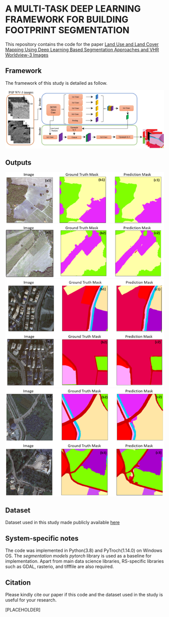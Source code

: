 # A MULTI-TASK DEEP LEARNING FRAMEWORK FOR BUILDING FOOTPRINT SEGMENTATION
This repository contains the code for the paper [Land Use and Land Cover Mapping Using Deep Learning Based Segmentation Approaches and VHR Worldview-3 Images]([PLACEHOLDER])

Framework
---------------------
The framework of this study is detailed as follow. 

![alt text](flowchart_lulc.png)

Outputs
---------------------
![alt text](outputs_0.png)
![alt text](outputs_1.png)
![alt text](outputs_2.png)

Dataset
---------------------
Dataset used in this study made publicly available [here]([PLACEHOLDER])

System-specific notes
---------------------
The code was implemented in Python(3.8) and PyTroch(1.14.0) on Windows OS. The *segmentation models pytorch* library is used as a baseline for implementation. Apart from main data science libraries, RS-specific libraries such as GDAL, rasterio, and tifffile are also required.


Citation
---------------------
Please kindly cite our paper if this code and the dataset used in the study is useful for your research.

[PLACEHOLDER]
